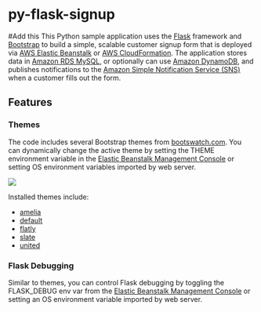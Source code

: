 # py-flask-signup
#Add this
This Python sample application uses the [Flask](http://flask.pocoo.org/) framework and [Bootstrap](http://getbootstrap.com/) to build a simple, scalable customer signup form that is deployed via [AWS Elastic Beanstalk](http://aws.amazon.com/elasticbeanstalk/) or [AWS CloudFormation](http://aws.amazon.com/cloudformation/). The application stores data in [Amazon RDS MySQL](http://aws.amazon.com/rds/), or optionally can use [Amazon DynamoDB](http://aws.amazon.com/dynamodb/), and publishes notifications to the [Amazon Simple Notification Service (SNS)](http://aws.amazon.com/sns/) when a customer fills out the form.

## Features

### Themes
The code includes several Bootstrap themes from [bootswatch.com](http://bootswatch.com/). You can dynamically change the active theme by setting the THEME environment variable in the [Elastic Beanstalk Management Console](https://console.aws.amazon.com/elasticbeanstalk) or setting OS environment variables imported by web server.

![](misc/theme-flow.png)

Installed themes include:

* [amelia](http://bootswatch.com/amelia)
* [default](http://bootswatch.com/default)
* [flatly](http://bootswatch.com/flatly)
* [slate](http://bootswatch.com/slate)
* [united](http://bootswatch.com/united)

### Flask Debugging
Similar to themes, you can control Flask debugging by toggling the FLASK_DEBUG env var from the [Elastic Beanstalk Management Console](https://console.aws.amazon.com/elasticbeanstalk) or setting an OS environment variable imported by web server.
